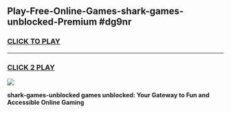 
## Play-Free-Online-Games-shark-games-unblocked-Premium #dg9nr
<h3>
<a href="https://premium.freeplayer.one?title=shark-games-unblocked&ref=8M">CLICK TO PLAY</a></h3>
<hr>

<h3>
<a href="https://premium.freeplayer.one?title=shark-games-unblocked&ref=8M">CLICK 2 PLAY</a>
  
</h3>

<a href="https://premium.freeplayer.one?title=shark-games-unblocked&ref=8M"><img src="https://clearcache.store/games.png"></a>


**shark-games-unblocked games unblocked: Your Gateway to Fun and Accessible Online Gaming**
